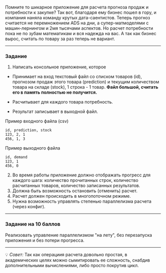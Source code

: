 Помните то шикарное приложение для расчета прогноза продаж и потребности к закупке? Так вот, благодаря ему бизнес пошел в гору, и компания наняла команду крутых дата-саентистов. Теперь прогноз считается не перемножением ADS на дни, а супер-матмоделями с машин-лернингом и 2мя тысячами аспектов. Но расчет потребности пока не по зубам математикам и вся надежда на вас. А так как бизнес вырос, считать по товару за раз теперь не вариант.

---

### Задание 

1. Написать консольное приложение, которое
* Принимает на вход текстовый файл со списком товаров (id), прогнозом продаж этого товара (prediction) и текущим количеством товара на складе (stock), 1 строка - 1 товар. **Файл большой, считать его в память полностью не получится.**
 * Расчитывает для каждого товара
потребность.

    
* Результат записывает в выходной файл. 
        
Пример входного файла (csv)
```
id, prediction, stock
123, 2, 1
456, 1, 3
```

Пример выходного файла
 ```
id, demand
123, 1
456, 0
 ```

2. Во время работы приложение должно отображать прогресс для каждого шага: количество прочитанных строк, количество расчитанных товаров, количество записанных результатов.
3. Должна быть возможность остановить (отменить) расчет.
4. Расчет должен происходить в многопоточном режиме.
4. Нужна возможность управлять степенью параллелизма расчета (через конфиг).

---

### Задание на 10 баллов
Реализовать управление параллелизмом "на лету", без перезапуска приложения и без потери прогресса.

---

💡 *Совет:* Так как операциия расчета довольно простая, в академических целях можно сымитировать ее сложность, снабдив дополнительными вычислениями, либо просто покрутив цикл.
